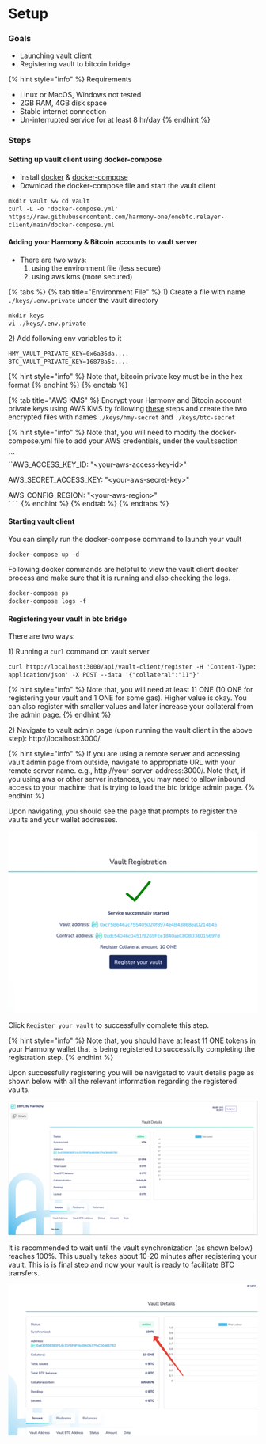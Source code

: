 # Setup

### Goals

* Launching vault client&#x20;
* Registering vault to bitcoin bridge

{% hint style="info" %}
Requirements

* Linux or MacOS, Windows not tested
* 2GB RAM, 4GB disk space
* Stable internet connection
* Un-interrupted service for at least 8 hr/day
{% endhint %}

### Steps

#### Setting up vault client using docker-compose

* Install [docker](https://docs.docker.com/engine/install/) & [docker-compose](https://docs.docker.com/compose/install/)&#x20;
* Download the docker-compose file and start the vault client

```
mkdir vault && cd vault
curl -L -o 'docker-compose.yml' https://raw.githubusercontent.com/harmony-one/onebtc.relayer-client/main/docker-compose.yml
```

#### Adding your Harmony & Bitcoin accounts to vault server

* There are two ways:&#x20;
  1. using the environment file (less secure)
  2. using aws kms (more secured)

{% tabs %}
{% tab title="Environment File" %}
1\) Create a file with name `./keys/.env.private` under the vault directory&#x20;

```
mkdir keys
vi ./keys/.env.private
```

2\) Add following env variables to it

```
HMY_VAULT_PRIVATE_KEY=0x6a36da....
BTC_VAULT_PRIVATE_KEY=16878a5c....
```

{% hint style="info" %}
Note that, bitcoin private key must be in the hex format
{% endhint %}
{% endtab %}

{% tab title="AWS KMS" %}
Encrypt your Harmony and Bitcoin account private keys using AWS KMS by following [these](https://docs.aws.amazon.com/cli/latest/reference/kms/encrypt.html) steps and create the two encrypted files with names `./keys/hmy-secret` and `./keys/btc-secret`

{% hint style="info" %}
Note that, you will need to modify the docker-compose.yml file to add your AWS credentials, under the `vault`section

\`\`\`\
``AWS\_ACCESS\_KEY\_ID: "\<your-aws-access-key-id>"&#x20;

AWS\_SECRET\_ACCESS\_KEY: "\<your-aws-secret-key>"

AWS\_CONFIG\_REGION: "\<your-aws-region>"\
` ``` `
{% endhint %}
{% endtab %}
{% endtabs %}

#### Starting vault client

You can simply run the docker-compose command to launch your vault

```
docker-compose up -d
```

Following docker commands are helpful to view the vault client docker process and make sure that it is running and also checking the logs.

```
docker-compose ps
docker-compose logs -f
```

#### Registering your vault in btc bridge

There are two ways:

1\) Running a `curl` command on vault server

```
curl http://localhost:3000/api/vault-client/register -H 'Content-Type: application/json' -X POST --data '{"collateral":"11"}'
```

{% hint style="info" %}
Note that, you will need at least 11 ONE (10 ONE for registering your vault and 1 ONE for some gas). Higher value is okay. You can also register with smaller values and later increase your collateral from the admin page.
{% endhint %}

2\) Navigate to vault admin page (upon running the vault client in the above step): http://localhost:3000/.&#x20;

{% hint style="info" %}
If you are using a remote server and accessing vault admin page from outside, navigate to appropriate URL with your remote server name. e.g., http://your-server-address:3000/. Note that, if you using aws or other server instances, you may need to allow inbound access to your machine that is trying to load the btc bridge admin page.
{% endhint %}

Upon navigating, you should see the page that prompts to register the vaults and your wallet addresses.

![](<../../../.gitbook/assets/Untitled-3 (1).png>)

Click `Register your vault` to successfully complete this step.&#x20;

{% hint style="info" %}
Note that, you should have at least 11 ONE tokens in your Harmony wallet that is being registered to successfully completing the registration step.
{% endhint %}

Upon successfully registering you will be navigated to vault details page as shown below with all the relevant information regarding the registered vaults.

![](../../../.gitbook/assets/Untitled-4.png)

It is recommended to wait until the vault synchronization (as shown below) reaches 100%. This usually takes about 10-20 minutes after registering your vault. This is is final step and now your vault is ready to facilitate BTC transfers.

![](../../../.gitbook/assets/Untitled-5.png)





